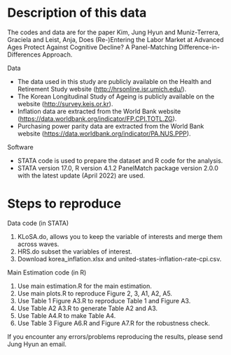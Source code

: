# Description of this data
The codes and data are for the paper Kim, Jung Hyun and Muniz-Terrera, Graciela and Leist, Anja, Does (Re-)Entering the Labor Market at Advanced Ages Protect Against Cognitive Decline? A Panel-Matching Difference-in-Differences Approach.

Data
- The data used in this study are publicly available on the Health and Retirement Study website (http://hrsonline.isr.umich.edu/).
- The Korean Longitudinal Study of Ageing is publicly available on the website (http://survey.keis.or.kr).
- Inflation data are extracted from the World Bank website (https://data.worldbank.org/indicator/FP.CPI.TOTL.ZG).
- Purchasing power parity data are extracted from the World Bank website (https://data.worldbank.org/indicator/PA.NUS.PPP).

Software
- STATA code is used to prepare the dataset and R code for the analysis.
- STATA version 17.0, R version 4.1.2 PanelMatch package version 2.0.0 with the latest update (April 2022) are used.

# Steps to reproduce
Data code (in STATA)
1. KLoSA.do, allows you to keep the variable of interests and merge them across waves.
2. HRS.do subset the variables of interest. 
3. Download korea_inflation.xlsx and united-states-inflation-rate-cpi.csv.

Main Estimation code (in R)
1. Use main estimation.R for the main estimation.
2. Use main plots.R to reproduce Figure 2, 3, A1, A2, A5.
3. Use Table 1 Figure A3.R to reproduce Table 1 and Figure A3.
4. Use Table A2 A3.R to generate Table A2 and A3.
5. Use Table A4.R to make Table A4.
6. Use Table 3 Figure A6.R and Figure A7.R for the robustness check.

If you encounter any errors/problems reproducing the results, please send Jung Hyun an email.
